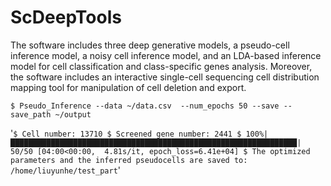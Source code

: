 # ScDeepTools
The software includes three deep generative models, a pseudo-cell inference model, a noisy cell inference model, and an LDA-based inference model for cell classification and class-specific genes analysis. Moreover, the software includes an interactive single-cell sequencing cell distribution mapping tool for manipulation of cell deletion and export.

`$ Pseudo_Inference --data ~/data.csv  --num_epochs 50 --save --save_path ~/output`

'```$ Cell number: 13710
$ Screened gene number: 2441
$ 100%|████████████████████████████████████████████████████████████████| 50/50 [04:00<00:00,  4.81s/it, epoch_loss=6.41e+04]
$ The optimized parameters and the inferred pseudocells are saved to: /home/liuyunhe/test_part```'

